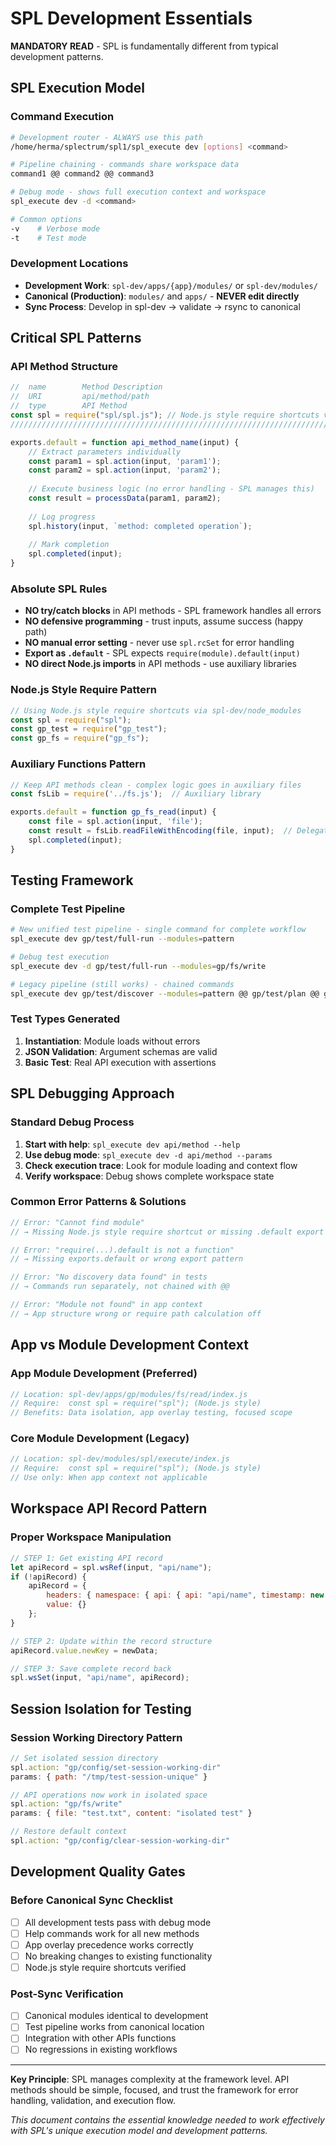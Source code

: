 # SPL Development Essentials

**MANDATORY READ** - SPL is fundamentally different from typical development patterns.

## SPL Execution Model

### Command Execution
```bash
# Development router - ALWAYS use this path
/home/herma/splectrum/spl1/spl_execute dev [options] <command>

# Pipeline chaining - commands share workspace data
command1 @@ command2 @@ command3

# Debug mode - shows full execution context and workspace
spl_execute dev -d <command>

# Common options
-v    # Verbose mode
-t    # Test mode
```

### Development Locations
- **Development Work**: `spl-dev/apps/{app}/modules/` or `spl-dev/modules/`
- **Canonical (Production)**: `modules/` and `apps/` - **NEVER edit directly**
- **Sync Process**: Develop in spl-dev → validate → rsync to canonical

## Critical SPL Patterns

### API Method Structure
```javascript
//  name        Method Description
//  URI         api/method/path
//  type        API Method
const spl = require("spl/spl.js"); // Node.js style require shortcuts via node_modules
///////////////////////////////////////////////////////////////////////////////

exports.default = function api_method_name(input) {
    // Extract parameters individually
    const param1 = spl.action(input, 'param1');
    const param2 = spl.action(input, 'param2');
    
    // Execute business logic (no error handling - SPL manages this)
    const result = processData(param1, param2);
    
    // Log progress
    spl.history(input, `method: completed operation`);
    
    // Mark completion
    spl.completed(input);
}
```

### Absolute SPL Rules
- **NO try/catch blocks** in API methods - SPL framework handles all errors
- **NO defensive programming** - trust inputs, assume success (happy path)
- **NO manual error setting** - never use `spl.rcSet` for error handling
- **Export as `.default`** - SPL expects `require(module).default(input)`
- **NO direct Node.js imports** in API methods - use auxiliary libraries

### Node.js Style Require Pattern
```javascript
// Using Node.js style require shortcuts via spl-dev/node_modules
const spl = require("spl");
const gp_test = require("gp_test");
const gp_fs = require("gp_fs");
```

### Auxiliary Functions Pattern
```javascript
// Keep API methods clean - complex logic goes in auxiliary files
const fsLib = require('../fs.js');  // Auxiliary library

exports.default = function gp_fs_read(input) {
    const file = spl.action(input, 'file');
    const result = fsLib.readFileWithEncoding(file, input);  // Delegate to lib
    spl.completed(input);
}
```

## Testing Framework

### Complete Test Pipeline
```bash
# New unified test pipeline - single command for complete workflow
spl_execute dev gp/test/full-run --modules=pattern

# Debug test execution
spl_execute dev -d gp/test/full-run --modules=gp/fs/write

# Legacy pipeline (still works) - chained commands
spl_execute dev gp/test/discover --modules=pattern @@ gp/test/plan @@ gp/test/run @@ gp/test/report
```

### Test Types Generated
1. **Instantiation**: Module loads without errors
2. **JSON Validation**: Argument schemas are valid
3. **Basic Test**: Real API execution with assertions

## SPL Debugging Approach

### Standard Debug Process
1. **Start with help**: `spl_execute dev api/method --help`
2. **Use debug mode**: `spl_execute dev -d api/method --params`
3. **Check execution trace**: Look for module loading and context flow
4. **Verify workspace**: Debug shows complete workspace state

### Common Error Patterns & Solutions
```javascript
// Error: "Cannot find module" 
// → Missing Node.js style require shortcut or missing .default export

// Error: "require(...).default is not a function"
// → Missing exports.default or wrong export pattern

// Error: "No discovery data found" in tests
// → Commands run separately, not chained with @@

// Error: "Module not found" in app context
// → App structure wrong or require path calculation off
```

## App vs Module Development Context

### App Module Development (Preferred)
```javascript
// Location: spl-dev/apps/gp/modules/fs/read/index.js
// Require:  const spl = require("spl"); (Node.js style)
// Benefits: Data isolation, app overlay testing, focused scope
```

### Core Module Development (Legacy)
```javascript
// Location: spl-dev/modules/spl/execute/index.js  
// Require:  const spl = require("spl"); (Node.js style)
// Use only: When app context not applicable
```

## Workspace API Record Pattern

### Proper Workspace Manipulation
```javascript
// STEP 1: Get existing API record
let apiRecord = spl.wsRef(input, "api/name");
if (!apiRecord) {
    apiRecord = {
        headers: { namespace: { api: { api: "api/name", timestamp: new Date().toISOString() } } },
        value: {}
    };
}

// STEP 2: Update within the record structure
apiRecord.value.newKey = newData;

// STEP 3: Save complete record back
spl.wsSet(input, "api/name", apiRecord);
```

## Session Isolation for Testing

### Session Working Directory Pattern
```javascript
// Set isolated session directory
spl.action: "gp/config/set-session-working-dir"
params: { path: "/tmp/test-session-unique" }

// API operations now work in isolated space
spl.action: "gp/fs/write"  
params: { file: "test.txt", content: "isolated test" }

// Restore default context
spl.action: "gp/config/clear-session-working-dir"
```

## Development Quality Gates

### Before Canonical Sync Checklist
- [ ] All development tests pass with debug mode
- [ ] Help commands work for all new methods
- [ ] App overlay precedence works correctly  
- [ ] No breaking changes to existing functionality
- [ ] Node.js style require shortcuts verified

### Post-Sync Verification
- [ ] Canonical modules identical to development
- [ ] Test pipeline works from canonical location
- [ ] Integration with other APIs functions
- [ ] No regressions in existing workflows

---

**Key Principle**: SPL manages complexity at the framework level. API methods should be simple, focused, and trust the framework for error handling, validation, and execution flow.

*This document contains the essential knowledge needed to work effectively with SPL's unique execution model and development patterns.*